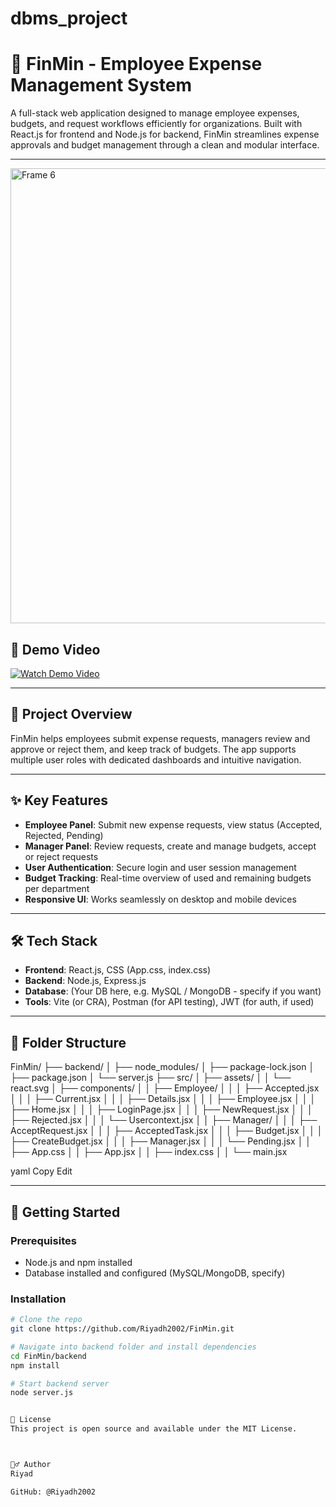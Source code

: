 # dbms_project

# 🚀 FinMin - Employee Expense Management System

A full-stack web application designed to manage employee expenses, budgets, and request workflows efficiently for organizations. Built with React.js for frontend and Node.js for backend, FinMin streamlines expense approvals and budget management through a clean and modular interface.

---

<img width="1288" height="728" alt="Frame 6" src="https://github.com/user-attachments/assets/39cf4e79-bbb9-468c-8cc8-2b8263c32d2d" />


## 🎥 Demo Video

[![Watch Demo Video](https://img.youtube.com/vi/IiA8rO50_5E/0.jpg)](https://www.youtube.com/watch?v=IiA8rO50_5E)

---

## 🧩 Project Overview

FinMin helps employees submit expense requests, managers review and approve or reject them, and keep track of budgets. The app supports multiple user roles with dedicated dashboards and intuitive navigation.

---

## ✨ Key Features

- **Employee Panel**: Submit new expense requests, view status (Accepted, Rejected, Pending)
- **Manager Panel**: Review requests, create and manage budgets, accept or reject requests
- **User Authentication**: Secure login and user session management
- **Budget Tracking**: Real-time overview of used and remaining budgets per department
- **Responsive UI**: Works seamlessly on desktop and mobile devices

---

## 🛠️ Tech Stack

- **Frontend**: React.js, CSS (App.css, index.css)
- **Backend**: Node.js, Express.js
- **Database**: (Your DB here, e.g. MySQL / MongoDB - specify if you want)
- **Tools**: Vite (or CRA), Postman (for API testing), JWT (for auth, if used)

---

## 📁 Folder Structure

FinMin/
├── backend/
│ ├── node_modules/
│ ├── package-lock.json
│ ├── package.json
│ └── server.js
├── src/
│ ├── assets/
│ │ └── react.svg
│ ├── components/
│ │ ├── Employee/
│ │ │ ├── Accepted.jsx
│ │ │ ├── Current.jsx
│ │ │ ├── Details.jsx
│ │ │ ├── Employee.jsx
│ │ │ ├── Home.jsx
│ │ │ ├── LoginPage.jsx
│ │ │ ├── NewRequest.jsx
│ │ │ ├── Rejected.jsx
│ │ │ └── Usercontext.jsx
│ │ ├── Manager/
│ │ │ ├── AcceptRequest.jsx
│ │ │ ├── AcceptedTask.jsx
│ │ │ ├── Budget.jsx
│ │ │ ├── CreateBudget.jsx
│ │ │ ├── Manager.jsx
│ │ │ └── Pending.jsx
│ │ ├── App.css
│ │ ├── App.jsx
│ │ ├── index.css
│ │ └── main.jsx

yaml
Copy
Edit

---

## 🚀 Getting Started

### Prerequisites

- Node.js and npm installed
- Database installed and configured (MySQL/MongoDB, specify)

### Installation

```bash
# Clone the repo
git clone https://github.com/Riyadh2002/FinMin.git

# Navigate into backend folder and install dependencies
cd FinMin/backend
npm install

# Start backend server
node server.js


📜 License
This project is open source and available under the MIT License.



🙋‍♂️ Author
Riyad

GitHub: @Riyadh2002
